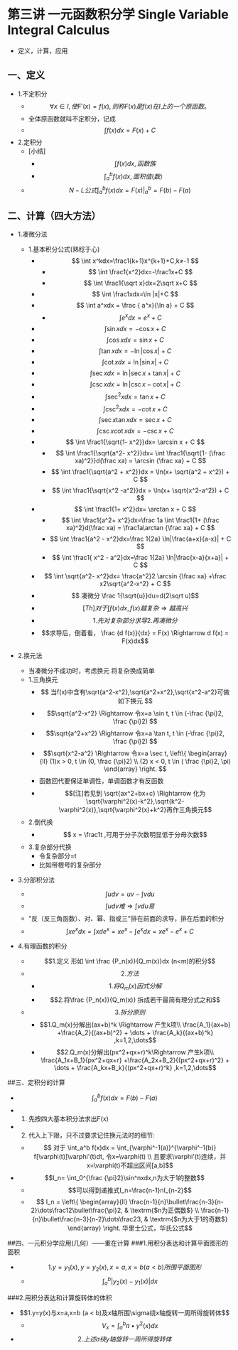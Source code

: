 # 第三讲 一元函数积分学 Single Variable Integral Calculus
* 定义，计算，应用 

## 一、定义
* 1.不定积分
    * $$ \forall x \in I,使F'(x)=f(x),则称F(x)是f(x)在I上的一个原函数。$$
    * 全体原函数就叫不定积分，记成
    * $$ \int f(x)dx = F(x) + C $$
* 2.定积分
    * [小结]
         * $$ \int f(x)dx  ,函数族 $$
         * $$ \int_a^b f(x)dx ,面积值(数）$$
    * $$ N-L公式  \int_a^b f(x)dx = F(x)|_a^b = F(b) -F(a)$$
    

## 二、计算（四大方法）
* 1.凑微分法
    * 1.基本积分公式(熟稔于心) 
        * $$ \int x^kdx=\frac1{k+1}x^{k+1}+C,k≠-1 $$
            * $$ \int \frac1{x^2}dx=-\frac1x+C $$
            * $$ \int \frac1{\sqrt x}dx=2\sqrt x+C $$
        * $$ \int \frac1xdx=\ln |x|+C $$
        * $$ \int a^xdx = \frac { a^x}{\ln a} + C $$
            * $$ \int e^xdx =  e^x + C $$
        * $$ \int \sin xdx= -\cos x + C $$
        * $$ \int \cos xdx= \sin x + C $$
        * $$ \int \tan xdx= -\ln|\cos x| + C $$
        * $$ \int \cot xdx= \ln |\sin x| + C $$
        * $$ \int \sec xdx= \ln |\sec x +\tan x| + C $$
        * $$ \int \csc xdx= \ln |\csc x -\cot x| + C $$
        * $$ \int \sec^2 xdx=  \tan x + C $$
        * $$ \int \csc^2 xdx=  -\cot x + C $$
        * $$ \int \sec x\tan xdx=  \sec x + C $$
        * $$ \int \csc x\cot xdx=  -\csc x + C $$
        * $$ \int \frac1{\sqrt{1- x^2}}dx=  \arcsin x + C $$
            * $$ \int \frac1{\sqrt{a^2- x^2}}dx= \int \frac1{\sqrt{1- (\frac xa)^2}}d(\frac xa) = \arcsin {\frac xa} + C $$
            * $$ \int \frac1{\sqrt{a^2 + x^2}}dx = \ln(x+ \sqrt{a^2 + x^2}) + C $$
            * $$ \int \frac1{\sqrt{x^2 -a^2}}dx = \ln(x+ \sqrt{x^2-a^2}) + C $$
        * $$ \int \frac1{1+ x^2}dx=  \arctan x + C $$
            * $$ \int \frac1{a^2+ x^2}dx=\frac 1a \int \frac1{1+ (\frac xa)^2}d(\frac xa) = \frac1a\arctan {\frac xa} + C $$
            * $$ \int \frac1{a^2 - x^2}dx=\frac 1{2a} \ln|\frac{a+x}{a-x}| + C $$
            * $$ \int \frac1{ x^2 - a^2}dx=\frac 1{2a} \ln|\frac{x-a}{x+a}| + C $$
        * $$ \int \sqrt{a^2- x^2}dx= \frac{a^2}2 \arcsin {\frac xa} +\frac x2\sqrt{a^2-x^2} + C $$
        * $$ 凑微分 \frac 1{\sqrt{u}}du=d(2\sqrt u)$$
        * $$ [Th]对于 \int f(x)dx, f(x)越复杂 \Rightarrow 越高兴$$
        * $$1. 先对复杂部分求导 2.再凑微分$$
        * $$求导后，倒着看， \frac {d f(x)}{dx} = F(x) \Rightarrow d f(x) = F(x)dx$$

* 2.换元法
    * 当凑微分不成功时，考虑换元 将复杂换成简单
    * 1.三角换元
        * $$ 当f(x)中含有\sqrt{a^2-x^2},\sqrt{a^2+x^2},\sqrt{x^2-a^2}可做如下换元 $$
        * $$\sqrt{a^2-x^2} \Rightarrow 令x=a \sin t, t \in (-\frac {\pi}2, \frac {\pi}2) $$
        * $$\sqrt{a^2+x^2} \Rightarrow 令x=a \tan t, t \in (-\frac {\pi}2, \frac {\pi}2) $$
        * $$\sqrt{x^2-a^2} \Rightarrow 令x=a \sec t, \left\{ \begin{array}{ll} (1)x > 0, t \in (0, \frac {\pi}2) \\ (2) x < 0, t \in ( \frac {\pi}2, \pi) \end{array} \right. $$
        * 函数回代要保证单调性，单调函数才有反函数
        * $$[注]若见到 \sqrt{ax^2+bx+c} \Rightarrow 化为\sqrt{\varphi^2(x)-k^2},\sqrt{k^2-\varphi^2(x)},\sqrt{\varphi^2(x)+k^2}再作三角换元$$
    * 2.倒代换
        * $$ x = \frac1t ,可用于分子次数明显低于分母次数$$
    * 3.复杂部分代换
        * 令复杂部分=t
        * 比如带根号的复杂部分
* 3.分部积分法
    * $$ \int udv = uv - \int vdu $$
    * $$ \int udv 难 \Rightarrow \int vdu易 $$
    * "反（反三角函数）、对、幂、指或三"排在前面的求导，排在后面的积分
    * $$ \int xe^xdx = \int xde^x = xe^x - \int e^xdx = xe^x - e^x + C$$
* 4.有理函数的积分
    * $$1.定义 形如 \int \frac {P_n(x)}{Q_m(x)}dx (n<m)的积分$$
    * $$2.方法$$
        * $$1.将Q_m(x)因式分解 $$
        * $$2.将\frac {P_n(x)}{Q_m(x)} 拆成若干最简有理分式之和$$
    * $$3.拆分原则$$
        * $$1.Q_m(x)分解出(ax+b)^k \Rightarrow 产生k项\\ \frac{A_1}{ax+b} +\frac{A_2}{(ax+b)^2} + \dots + \frac{A_k}{(ax+b)^k} ,k=1,2,\dots$$
        * $$2.Q_m(x)分解出(px^2+qx+r)^k\Rightarrow 产生k项\\ \frac{A_1x+B_1}{px^2+qx+r} +\frac{A_2x+B_2}{(px^2+qx+r)^2} + \dots + \frac{A_kx+B_k}{(px^2+qx+r)^k} ,k=1,2,\dots$$

##三、定积分的计算
* $$ \int_a^b f(x)dx  = F(b) -F(a)$$
* 1. 先按四大基本积分法求出F(x)
* 2. 代入上下限，只不过要求记住换元法时的细节:
    * $$ 对于 \int_a^b f(x)dx  = \int_{\varphi^-1(a)}^{\varphi^-1(b)} f[\varphi(t)]\varphi'(t)dt, 令x=\varphi(t) \\ 且要求\varphi'(t)连续，并x=\varphi(t)不超出区间[a,b]$$
* $$I_n= \int_0^{\frac {\pi}2}\sin^nxdx,n为大于1的整数$$  
    * $$可以得到递推式I_n=\frac{n-1}nI_{n-2}$$  
    * $$ I_n = \left\{ \begin{array}{ll} \frac{n-1}{n}\bullet\frac{n-3}{n-2}\dots\frac12\bullet\frac{\pi}2, & \textrm{$n为正偶数$} \\ \frac{n-1}{n}\bullet\frac{n-3}{n-2}\dots\frac23, & \textrm{$n为大于1的奇数$}  \end{array} \right.  华里士公式，华氏公式$$

##四、一元积分学应用(几何）——重在计算
###1.用积分表达和计算平面图形的面积
* $$1.y=y_1(x),y=y_2(x),x=a,x=b (a < b)所围平面图形$$
    * $$ \int_a^b|y_2(x)-y_1(x)| dx$$
    
###2.用积分表达和计算旋转体的体积
* $$1.y=y(x)与x=a,x=b (a < b)及x轴所围\sigma绕x轴旋转一周所得旋转体$$
    * $$ V_x=\int_a^b\pi\bullet y^2(x)dx$$
* $$2.上述\sigma 绕y轴旋转一周所得旋转体$$
    







        






 























 





        




        

 


